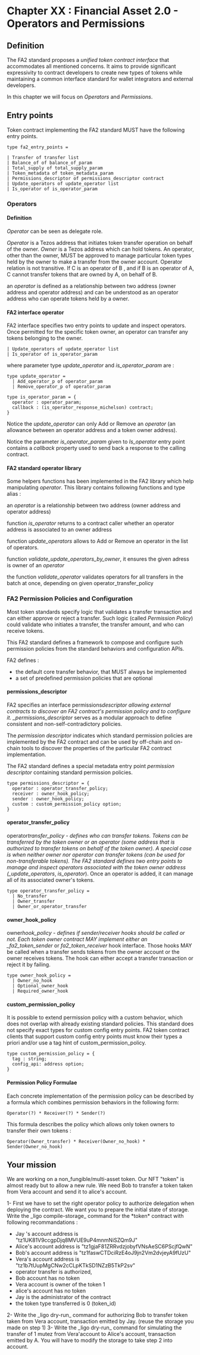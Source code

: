 # Chapter XX : Financial Asset 2.0 - Operators and Permissions

<dialog character="mechanics">Captain, why are you trying to change the part yourself? Just write a function on the terminal and send it to a droid.</dialog>

## Definition

The FA2 standard proposes a _unified token contract interface_ that accommodates all mentioned concerns. It aims to provide significant expressivity to contract developers to create new types of tokens while maintaining a common interface standard for wallet integrators and external developers.

In this chapter we will focus on _Operators_ and _Permissions_.

## Entry points

Token contract implementing the FA2 standard MUST have the following entry points.

```
type fa2_entry_points =

| Transfer of transfer list
| Balance_of of balance_of_param
| Total_supply of total_supply_param
| Token_metadata of token_metadata_param
| Permissions_descriptor of permissions_descriptor contract
| Update_operators of update_operator list
| Is_operator of is_operator_param
```

### Operators

#### Definition

_Operator_ can be seen as delegate role.

_Operator_ is a Tezos address that initiates token transfer operation on behalf of the owner.
_Owner_ is a Tezos address which can hold tokens.
An operator, other than the owner, MUST be approved to manage particular token types held by the owner to make a transfer from the owner account.
Operator relation is not transitive. If C is an operator of B , and if B is an operator of A, C cannot transfer tokens that are owned by A, on behalf of B.

an _operator_ is defined as a relationship between two address (owner address and operator address) and can be understood as an operator address who can operate tokens held by a owner.

#### FA2 interface operator

FA2 interface specifies two entry points to update and inspect operators. Once permitted for the specific token owner, an operator can transfer any tokens belonging to the owner.

```
| Update_operators of update_operator list
| Is_operator of is_operator_param
```

where parameter type _update_operator_ and _is_operator_param_ are :

```
type update_operator =
  | Add_operator_p of operator_param
  | Remove_operator_p of operator_param

type is_operator_param = {
  operator : operator_param;
  callback : (is_operator_response_michelson) contract;
}
```

Notice the _update_operator_ can only Add or Remove an _operator_ (an allowance between an operator address and a token owner address).

Notice the parameter _is_operator_param_ given to _Is_operator_ entry point contains a _callback_ property used to send back a response to the calling contract.

#### FA2 standard operator library

Some helpers functions has been implemented in the FA2 library which help manipulating _operator_. This library contains following functions and type alias :

an _operator_ is a relationship between two address (owner address and operator address)

function _is_operator_ returns to a contract caller whether an operator address is associated to an owner address

function _update_operators_ allows to Add or Remove an operator in the list of operators.

function _validate_update_operators_by_owner_, it ensures the given adress is owner of an _operator_

the function _validate_operator_ validates operators for all transfers in the batch at once, depending on given operator_transfer_policy

### FA2 Permission Policies and Configuration

Most token standards specify logic that validates a transfer transaction and can either approve or reject a transfer.
Such logic (called _Permission Policy_) could validate who initiates a transfer, the transfer amount, and who can receive tokens.

This FA2 standard defines a framework to compose and configure such permission policies from the standard behaviors and configuration APIs.

FA2 defines :

- the default core transfer behavior, that MUST always be implemented
- a set of predefined permission policies that are optional

#### permissions_descriptor

FA2 specifies an interface permissions*descriptor allowing external contracts to discover an FA2 contract's permission policy and to configure it. \_permissions_descriptor* serves as a modular approach to define consistent and non-self-contradictory policies.

The _permission descriptor_ indicates which standard permission policies are implemented by the FA2 contract and can be used by off-chain and on-chain tools to discover the properties of the particular FA2 contract implementation.

The FA2 standard defines a special metadata entry point _permission descriptor_ containing standard permission policies.

```
type permissions_descriptor = {
  operator : operator_transfer_policy;
  receiver : owner_hook_policy;
  sender : owner_hook_policy;
  custom : custom_permission_policy option;
}
```

#### operator_transfer_policy

operator*transfer_policy - defines who can transfer tokens. Tokens can be
transferred by the token owner or an operator (some address that is authorized to
transfer tokens on behalf of the token owner). A special case is when neither owner
nor operator can transfer tokens (can be used for non-transferable tokens). The
FA2 standard defines two entry points to manage and inspect operators associated
with the token owner address (\_update_operators*,
_is_operator_). Once an operator is added, it can manage all of
its associated owner's tokens.

```
type operator_transfer_policy =
  | No_transfer
  | Owner_transfer
  | Owner_or_operator_transfer
```

#### owner_hook_policy

owner*hook_policy - defines if sender/receiver hooks should be called or
not. Each token owner contract MAY implement either an \_fa2_token_sender* or
_fa2_token_receiver_ hook interface. Those hooks MAY be called when a transfer sends
tokens from the owner account or the owner receives tokens. The hook can either
accept a transfer transaction or reject it by failing.

```
type owner_hook_policy =
  | Owner_no_hook
  | Optional_owner_hook
  | Required_owner_hook
```

#### custom_permission_policy

It is possible to extend permission policy with a custom behavior, which does
not overlap with already existing standard policies. This standard does not specify
exact types for custom config entry points. FA2 token contract clients that support
custom config entry points must know their types a priori and/or use a tag hint
of custom_permission_policy.

```
type custom_permission_policy = {
  tag : string;
  config_api: address option;
}
```

#### Permission Policy Formulae

Each concrete implementation of the permission policy can be described by a formula which combines permission behaviors in the following form:

```
Operator(?) * Receiver(?) * Sender(?)
```

This formula describes the policy which allows only token owners to transfer their own
tokens :

```
Operator(Owner_transfer) * Receiver(Owner_no_hook) * Sender(Owner_no_hook)
```

## Your mission

We are working on a non_fungible/multi-asset token.
Our NFT "token" is almost ready but to allow a new rule. We need Bob to transfer a token taken from Vera account and send it to alice's account.

<!-- prettier-ignore -->1- First we have to set the right operator policy to authorize delegation when deploying the contract. We want you to prepare the initial state of storage. Write the _ligo compile-storage_ command for the *token* contract with following recommandations :

- Jay 's account address is "tz1UK81V9ccgpDjq8MVUE9uP4mnmNiSZQm9J"
- Alice's account address is "tz1gjaF81ZRRvdzjobyfVNsAeSC6PScjfQwN"
- Bob's account address is "tz1faswCTDciRzE4oJ9jn2Vm2dvjeyA9fUzU"
- Vera's account address is "tz1b7tUupMgCNw2cCLpKTkSD1NZzB5TkP2sv"
- operator transfer is authorized,
- Bob account has no token
- Vera account is owner of the token 1
- alice's account has no token
- Jay is the administrator of the contract
- the token type transferred is 0 (token_id)

<!-- prettier-ignore -->2- Write the _ligo dry-run_ command for authorizing Bob to transfer token taken from Vera account, transaction emitted by Jay. (reuse the storage you made on step 1)

<!-- prettier-ignore -->3- Write the _ligo dry-run_ command for simulating the transfer of 1 mutez from Vera'account to Alice's account, transaction emitted by A. You will have to modify the storage to take step 2 into account.
